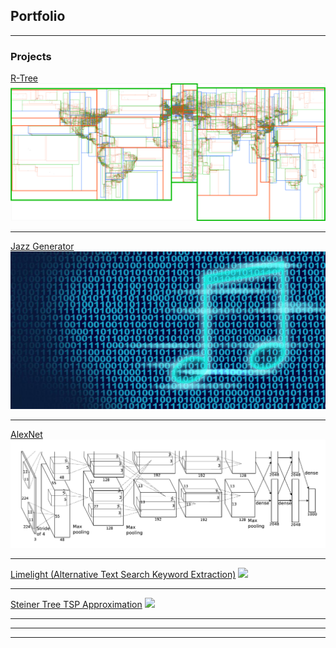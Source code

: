 ## Portfolio

---

### Projects

[R-Tree](https://github.com/ShivShankar1234/r-tree/tree/master/src/main)
<img src="images/r_tree_picture.png?raw=true"/>

---
[Jazz Generator](https://github.com/ShivShankar1234/jazzCNN)
<img src="images/music_generator_picture.jpg?raw=true"/>

---
[AlexNet](https://github.com/ShivShankar1234/AlexNet/tree/master/src)
<img src="images/alex_net_picture.png?raw=true"/>

---
[Limelight (Alternative Text Search Keyword Extraction)](https://github.com/ShivShankar1234/LimeLight)
<img src="images/text-search.png?raw=true"/>

---
[Steiner Tree TSP Approximation](https://github.com/ShivShankar1234/steiner_tree_tsp)
<img src="images/text-search.png?raw=true"/>

---
<!--
### Category Name 2

- [Project 1 Title](http://example.com/)
- [Project 2 Title](http://example.com/)
- [Project 3 Title](http://example.com/)
- [Project 4 Title](http://example.com/)
- [Project 5 Title](http://example.com/)
-->
---




---

